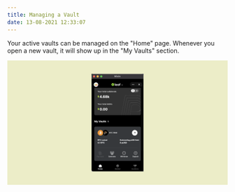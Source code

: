 ```yaml
---
title: Managing a Vault
date: 13-08-2021 12:33:07
---
```


Your active vaults can be managed on the "Home" page. Whenever you open a new vault, it will show up in the "My Vaults" section.

![](../assets/manage-vault.png)






